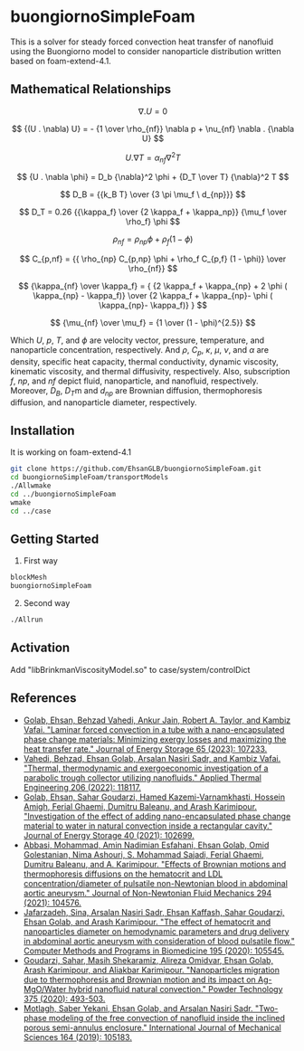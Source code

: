 # buongiornoSimpleFoam
This is a solver for steady forced convection heat transfer of nanofluid using the Buongiorno model to consider nanoparticle distribution written based on foam-extend-4.1.


## Mathematical Relationships
 $$ \nabla . U = 0 $$

$$ {(U . \nabla) U} = - {1 \over \rho_{nf}} \nabla p + \nu_{nf} \nabla . {\nabla U} $$

$$ {U . \nabla T} = \alpha_{nf} {\nabla}^2 T $$

$$ {U . \nabla \phi} = D_b {\nabla}^2 \phi + {D_T \over T} {\nabla}^2 T $$

$$ D_B = {{k_B T} \over {3 \pi \mu_f \ d_{np}}} $$

$$ D_T = 0.26 {{\kappa_f} \over {2 \kappa_f + \kappa_np}} {\mu_f \over \rho_f} \phi $$

$$ \rho_{nf} = \rho_{np} \phi + \rho_f (1 - \phi) $$

$$ C_{p,nf} = {{ \rho_{np} C_{p,np} \phi + \rho_f C_{p,f} (1 - \phi)} \over \rho_{nf}} $$

$$ {\kappa_{nf} \over \kappa_f} = { {2 \kappa_f + \kappa_{np} + 2 \phi ( \kappa_{np} - \kappa_f)} \over {2 \kappa_f + \kappa_{np}- \phi ( \kappa_{np}- \kappa_f)} } $$

$$ {\mu_{nf} \over \mu_f} = {1 \over (1 - \phi)^{2.5}} $$

Which $U$, $p$, $T$, and $\phi$ are velocity vector, pressure, temperature, and nanoparticle concentration, respectively. And $\rho$, $C_p$, $\kappa$, $\mu$, $\nu$, and $\alpha$ are density, specific heat capacity, thermal conductivity, dynamic viscosity, kinematic viscosity, and thermal diffusivity, respectively. Also, subscription $f$, $np$, and $nf$ depict fluid, nanoparticle, and nanofluid, respectively. Moreover, $D_B$, $D_T$m and $d_{np}$ are Brownian diffusion, thermophoresis diffusion, and nanoparticle diameter, respectively.


## Installation
It is working on foam-extend-4.1
```bash
git clone https://github.com/EhsanGLB/buongiornoSimpleFoam.git
cd buongiornoSimpleFoam/transportModels
./Allwmake
cd ../buongiornoSimpleFoam
wmake
cd ../case
```


## Getting Started
1. First way
```bash
blockMesh
buongiornoSimpleFoam
```

2. Second way
```bash
./Allrun
```


## Activation
Add "libBrinkmanViscosityModel.so" to case/system/controlDict


## References
* [Golab, Ehsan, Behzad Vahedi, Ankur Jain, Robert A. Taylor, and Kambiz Vafai. "Laminar forced convection in a tube with a nano-encapsulated phase change materials: Minimizing exergy losses and maximizing the heat transfer rate." Journal of Energy Storage 65 (2023): 107233.](https://www.sciencedirect.com/science/article/abs/pii/S2352152X23006308)
* [Vahedi, Behzad, Ehsan Golab, Arsalan Nasiri Sadr, and Kambiz Vafai. "Thermal, thermodynamic and exergoeconomic investigation of a parabolic trough collector utilizing nanofluids." Applied Thermal Engineering 206 (2022): 118117.](https://www.sciencedirect.com/science/article/abs/pii/S1359431122000813)
* [Golab, Ehsan, Sahar Goudarzi, Hamed Kazemi-Varnamkhasti, Hossein Amigh, Ferial Ghaemi, Dumitru Baleanu, and Arash Karimipour. "Investigation of the effect of adding nano-encapsulated phase change material to water in natural convection inside a rectangular cavity." Journal of Energy Storage 40 (2021): 102699.](https://www.sciencedirect.com/science/article/abs/pii/S2352152X21004357)
* [Abbasi, Mohammad, Amin Nadimian Esfahani, Ehsan Golab, Omid Golestanian, Nima Ashouri, S. Mohammad Sajadi, Ferial Ghaemi, Dumitru Baleanu, and A. Karimipour. "Effects of Brownian motions and thermophoresis diffusions on the hematocrit and LDL concentration/diameter of pulsatile non-Newtonian blood in abdominal aortic aneurysm." Journal of Non-Newtonian Fluid Mechanics 294 (2021): 104576.](https://www.sciencedirect.com/science/article/abs/pii/S0377025721000859)
* [Jafarzadeh, Sina, Arsalan Nasiri Sadr, Ehsan Kaffash, Sahar Goudarzi, Ehsan Golab, and Arash Karimipour. "The effect of hematocrit and nanoparticles diameter on hemodynamic parameters and drug delivery in abdominal aortic aneurysm with consideration of blood pulsatile flow." Computer Methods and Programs in Biomedicine 195 (2020): 105545.](https://www.sciencedirect.com/science/article/abs/pii/S0169260720307914)
* [Goudarzi, Sahar, Masih Shekaramiz, Alireza Omidvar, Ehsan Golab, Arash Karimipour, and Aliakbar Karimipour. "Nanoparticles migration due to thermophoresis and Brownian motion and its impact on Ag-MgO/Water hybrid nanofluid natural convection." Powder Technology 375 (2020): 493-503.](https://www.sciencedirect.com/science/article/abs/pii/S0032591020307397)
* [Motlagh, Saber Yekani, Ehsan Golab, and Arsalan Nasiri Sadr. "Two-phase modeling of the free convection of nanofluid inside the inclined porous semi-annulus enclosure." International Journal of Mechanical Sciences 164 (2019): 105183.](https://www.sciencedirect.com/science/article/abs/pii/S0020740319315279)




